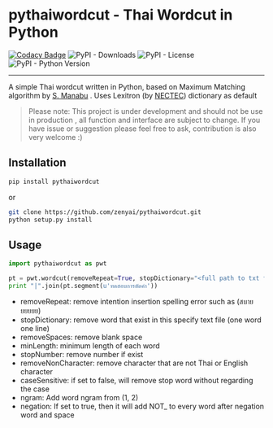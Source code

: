 # pythaiwordcut - Thai Wordcut in Python

[![Codacy Badge](https://api.codacy.com/project/badge/Grade/c4cb39daa5a54ffd9c1a797072e0f6d2)](https://www.codacy.com/app/narongdejsrn/pythaiwordcut?utm_source=github.com&amp;utm_medium=referral&amp;utm_content=narongdejsrn/pythaiwordcut&amp;utm_campaign=Badge_Grade)
![PyPI - Downloads](https://img.shields.io/pypi/dm/pythaiwordcut.svg)
![PyPI - License](https://img.shields.io/pypi/l/pythaiwordcut.svg)
![PyPI - Python Version](https://img.shields.io/pypi/pyversions/pythaiwordcut.svg)

-----

A simple Thai wordcut written in Python, based on Maximum Matching algorithm by [S. Manabu](http://www.aclweb.org/anthology/E14-4016)
. Uses Lexitron (by [NECTEC](http://www.sansarn.com/lexto/license-lexitron.php)) dictionary as default

> Please note: This project is under development and should not be use in production , all function and interface are subject to change. If you have issue or suggestion please feel free to ask, contribution is also very welcome :)

## Installation

```bash
pip install pythaiwordcut
```

or

```bash
git clone https://github.com/zenyai/pythaiwordcut.git
python setup.py install
```

## Usage

```python
import pythaiwordcut as pwt

pt = pwt.wordcut(removeRepeat=True, stopDictionary="<full path to txt file>", removeSpaces=True, minLength=1, stopNumber=False, removeNonCharacter=False, caseSensitive=True, ngram=(1, 2), negation=False)
print "|".join(pt.segment(u'ทดสอบการตัดคำ'))
```
* removeRepeat: remove intention insertion spelling error such as (สบายยยยยย)
* stopDictionary: remove word that exist in this specify text file (one word one line)
* removeSpaces: remove blank space
* minLength: minimum length of each word
* stopNumber: remove number if exist
* removeNonCharacter: remove character that are not Thai or English character
* caseSensitive: if set to false, will remove stop word without regarding the case
* ngram: Add word ngram from (1, 2)
* negation: If set to true, then it will add NOT_ to every word after negation word and space

